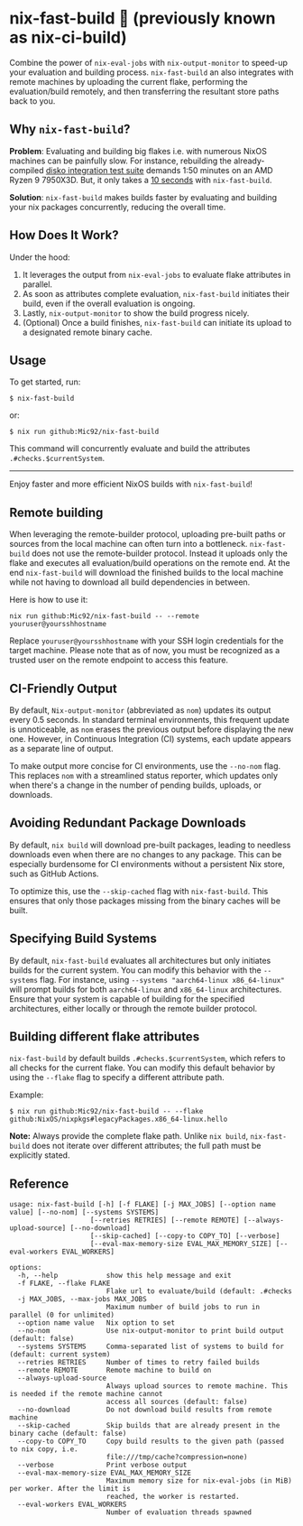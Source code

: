 # nix-fast-build 🚀 (previously known as nix-ci-build)

Combine the power of `nix-eval-jobs` with `nix-output-monitor` to speed-up your
evaluation and building process. `nix-fast-build` an also integrates with remote
machines by uploading the current flake, performing the evaluation/build
remotely, and then transferring the resultant store paths back to you.

## Why `nix-fast-build`?

**Problem**: Evaluating and building big flakes i.e. with numerous NixOS
machines can be painfully slow. For instance, rebuilding the already-compiled
[disko integration test suite](https://github.com/nix-community/disko) demands
1:50 minutes on an AMD Ryzen 9 7950X3D. But, it only takes a
[10 seconds](https://github.com/Mic92/nix-fast-build/issues/1) with
`nix-fast-build`.

**Solution**: `nix-fast-build` makes builds faster by evaluating and building
your nix packages concurrently, reducing the overall time.

## How Does It Work?

Under the hood:

1. It leverages the output from `nix-eval-jobs` to evaluate flake attributes in
   parallel.
2. As soon as attributes complete evaluation, `nix-fast-build` initiates their
   build, even if the overall evaluation is ongoing.
3. Lastly, `nix-output-monitor` to show the build progress nicely.
4. (Optional) Once a build finishes, `nix-fast-build` can initiate its upload to
   a designated remote binary cache.

## Usage

To get started, run:

```console
$ nix-fast-build
```

or:

```
$ nix run github:Mic92/nix-fast-build
```

This command will concurrently evaluate and build the attributes
`.#checks.$currentSystem`.

---

Enjoy faster and more efficient NixOS builds with `nix-fast-build`!

## Remote building

When leveraging the remote-builder protocol, uploading pre-built paths or
sources from the local machine can often turn into a bottleneck.
`nix-fast-build` does not use the remote-builder protocol. Instead it uploads
only the flake and executes all evaluation/build operations on the remote end.
At the end `nix-fast-build` will download the finished builds to the local
machine while not having to download all build dependencies in between.

Here is how to use it:

```
nix run github:Mic92/nix-fast-build -- --remote youruser@yoursshhostname
```

Replace `youruser@yoursshhostname` with your SSH login credentials for the
target machine. Please note that as of now, you must be recognized as a trusted
user on the remote endpoint to access this feature.

## CI-Friendly Output

By default, `Nix-output-monitor` (abbreviated as `nom`) updates its output every
0.5 seconds. In standard terminal environments, this frequent update is
unnoticeable, as `nom` erases the previous output before displaying the new one.
However, in Continuous Integration (CI) systems, each update appears as a
separate line of output.

To make output more concise for CI environments, use the `--no-nom` flag. This
replaces `nom` with a streamlined status reporter, which updates only when
there's a change in the number of pending builds, uploads, or downloads.

## Avoiding Redundant Package Downloads

By default, `nix build` will download pre-built packages, leading to needless
downloads even when there are no changes to any package. This can be especially
burdensome for CI environments without a persistent Nix store, such as GitHub
Actions.

To optimize this, use the `--skip-cached` flag with `nix-fast-build`. This
ensures that only those packages missing from the binary caches will be built.

## Specifying Build Systems

By default, `nix-fast-build` evaluates all architectures but only initiates
builds for the current system. You can modify this behavior with the `--systems`
flag. For instance, using `--systems "aarch64-linux x86_64-linux"` will prompt
builds for both `aarch64-linux` and `x86_64-linux` architectures. Ensure that
your system is capable of building for the specified architectures, either
locally or through the remote builder protocol.

## Building different flake attributes

`nix-fast-build` by default builds `.#checks.$currentSystem`, which refers to
all checks for the current flake. You can modify this default behavior by using
the `--flake` flag to specify a different attribute path.

Example:

```console
$ nix run github:Mic92/nix-fast-build -- --flake github:NixOS/nixpkgs#legacyPackages.x86_64-linux.hello
```

**Note:** Always provide the complete flake path. Unlike `nix build`,
`nix-fast-build` does not iterate over different attributes; the full path must
be explicitly stated.

## Reference

```console
usage: nix-fast-build [-h] [-f FLAKE] [-j MAX_JOBS] [--option name value] [--no-nom] [--systems SYSTEMS]
                    [--retries RETRIES] [--remote REMOTE] [--always-upload-source] [--no-download]
                    [--skip-cached] [--copy-to COPY_TO] [--verbose]
                    [--eval-max-memory-size EVAL_MAX_MEMORY_SIZE] [--eval-workers EVAL_WORKERS]

options:
  -h, --help            show this help message and exit
  -f FLAKE, --flake FLAKE
                        Flake url to evaluate/build (default: .#checks
  -j MAX_JOBS, --max-jobs MAX_JOBS
                        Maximum number of build jobs to run in parallel (0 for unlimited)
  --option name value   Nix option to set
  --no-nom              Use nix-output-monitor to print build output (default: false)
  --systems SYSTEMS     Comma-separated list of systems to build for (default: current system)
  --retries RETRIES     Number of times to retry failed builds
  --remote REMOTE       Remote machine to build on
  --always-upload-source
                        Always upload sources to remote machine. This is needed if the remote machine cannot
                        access all sources (default: false)
  --no-download         Do not download build results from remote machine
  --skip-cached         Skip builds that are already present in the binary cache (default: false)
  --copy-to COPY_TO     Copy build results to the given path (passed to nix copy, i.e.
                        file:///tmp/cache?compression=none)
  --verbose             Print verbose output
  --eval-max-memory-size EVAL_MAX_MEMORY_SIZE
                        Maximum memory size for nix-eval-jobs (in MiB) per worker. After the limit is
                        reached, the worker is restarted.
  --eval-workers EVAL_WORKERS
                        Number of evaluation threads spawned
```
